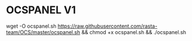 # OCSPANEL V1

wget -O ocspanel.sh https://raw.githubusercontent.com/rasta-team/OCS/master/ocspanel.sh && chmod +x ocspanel.sh && ./ocspanel.sh
